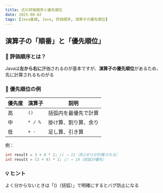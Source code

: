 ```yaml
---
title: 式の評価順序と優先順位
date: 2025-08-02
tags: [Java基礎, Java, 評価順序, 演算子の優先順位]
---
```


## 演算子の「順番」と「優先順位」

### 📘 評価順序とは？

Javaは**左から右に**評価されるのが基本ですが、**演算子の優先順位**があるため、先に計算されるものがる

### 🥇 優先順位の例

| 優先度 | 演算子 | 説明 |
|--------|--------|------|
| 高 | `()` | 括弧内を最優先で計算 |
| 中 | `* / %` | 掛け算、割り算、余り |
| 低 | `+ -` | 足し算、引き算 |

例：
```java
int result = 3 + 4 * 2; // → 11（先に4*2が計算される）
int result = (3 + 4) * 2; // → 14（括弧が優先）
```
### 💡 ヒント
よく分からないときは「()（括弧）」で明確にするとバグ防止になる
